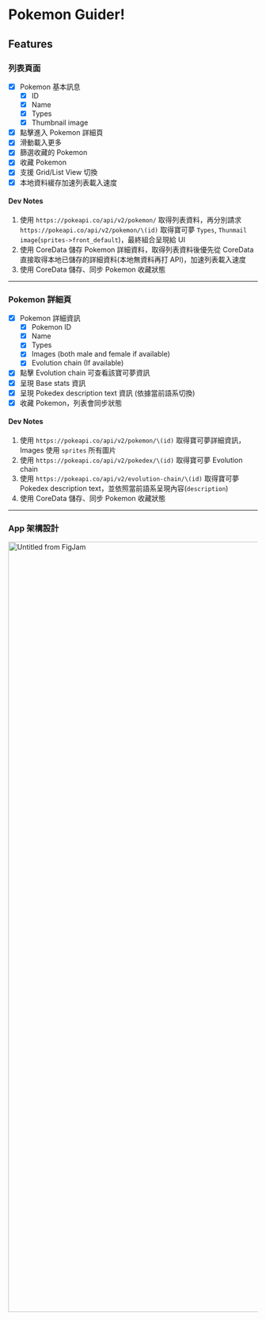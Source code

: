 # Pokemon Guider!
## Features
### 列表頁面
- [x] Pokemon 基本訊息
  - [x] ID
  - [x] Name
  - [x] Types
  - [x] Thumbnail image
- [x] 點擊進入 Pokemon 詳細頁
- [x] 滑動載入更多
- [x] 篩選收藏的 Pokemon
- [x] 收藏 Pokemon
- [x] 支援 Grid/List View 切換
- [x] 本地資料緩存加速列表載入速度
#### Dev Notes
1. 使用 `https://pokeapi.co/api/v2/pokemon/` 取得列表資料，再分別請求 `https://pokeapi.co/api/v2/pokemon/\(id)` 取得寶可夢 `Types`, `Thunmail image`(`sprites->front_default`)，最終組合呈現給 UI
2. 使用 CoreData 儲存 Pokemon 詳細資料，取得列表資料後優先從 CoreData 直接取得本地已儲存的詳細資料(本地無資料再打 API)，加速列表載入速度
3. 使用 CoreData 儲存、同步 Pokemon 收藏狀態
---
### Pokemon 詳細頁
- [x] Pokemon 詳細資訊
  - [x] Pokemon ID
  - [x] Name
  - [x] Types
  - [x] Images (both male and female if available)
  - [x] Evolution chain (If available)
- [x] 點擊 Evolution chain 可查看該寶可夢資訊
- [x] 呈現 Base stats 資訊
- [x] 呈現 Pokedex description text 資訊 (依據當前語系切換)
- [x] 收藏 Pokemon，列表會同步狀態
#### Dev Notes
1. 使用 `https://pokeapi.co/api/v2/pokemon/\(id)` 取得寶可夢詳細資訊，Images 使用 `sprites` 所有圖片
2. 使用 `https://pokeapi.co/api/v2/pokedex/\(id)` 取得寶可夢 Evolution chain
3. 使用 `https://pokeapi.co/api/v2/evolution-chain/\(id)` 取得寶可夢 Pokedex description text，並依照當前語系呈現內容(`description`)
4. 使用 CoreData 儲存、同步 Pokemon 收藏狀態
---
### App 架構設計
<img width="1552" alt="Untitled from FigJam" src="https://github.com/zhgchgli0718/pokemon-guider/assets/33706588/ae802b66-51b8-4cda-b0f6-284deccf6ff9">

